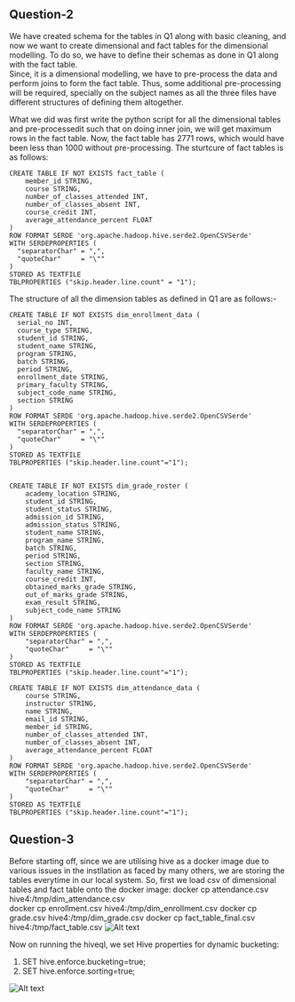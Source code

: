 ## Question-2

We have created schema for the tables in Q1 along with basic cleaning, and now we want to create dimensional and fact tables for the dimensional modelling. To do so, we have to define their schemas as done in Q1 along with the fact table.   
Since, it is a dimensional modelling, we have to pre-process the data and perform joins to form the fact table. Thus, some additional pre-processing will be required, specially on the subject names as all the three files have different structures of defining them altogether.

What we did was first write the python script for all the dimensional tables and pre-processedit such that on doing inner join, we will get maximum rows in the fact table. Now, the fact table has 2771 rows, which would have been less than 1000 without pre-processing. 
The sturtcure of fact tables is as follows:

```
CREATE TABLE IF NOT EXISTS fact_table (
    member_id STRING,
    course STRING,
    number_of_classes_attended INT,
    number_of_classes_absent INT,
    course_credit INT,
    average_attendance_percent FLOAT
)
ROW FORMAT SERDE 'org.apache.hadoop.hive.serde2.OpenCSVSerde'
WITH SERDEPROPERTIES (
  "separatorChar" = ",",
  "quoteChar"     = "\""
)
STORED AS TEXTFILE
TBLPROPERTIES ("skip.header.line.count" = "1");
```

The structure of all the dimension tables as defined in Q1 are as follows:-
```
CREATE TABLE IF NOT EXISTS dim_enrollment_data (
  serial_no INT,
  course_type STRING,
  student_id STRING,
  student_name STRING,
  program STRING,
  batch STRING,
  period STRING,
  enrollment_date STRING, 
  primary_faculty STRING,
  subject_code_name STRING,  
  section STRING
)
ROW FORMAT SERDE 'org.apache.hadoop.hive.serde2.OpenCSVSerde'
WITH SERDEPROPERTIES (
  "separatorChar" = ",",
  "quoteChar"     = "\""
)
STORED AS TEXTFILE
TBLPROPERTIES ("skip.header.line.count"="1");


CREATE TABLE IF NOT EXISTS dim_grade_roster (
    academy_location STRING,
    student_id STRING,
    student_status STRING,
    admission_id STRING,
    admission_status STRING,
    student_name STRING,
    program_name STRING,
    batch STRING,
    period STRING,
    section STRING,
    faculty_name STRING,
    course_credit INT,
    obtained_marks_grade STRING,
    out_of_marks_grade STRING,
    exam_result STRING,
    subject_code_name STRING
)
ROW FORMAT SERDE 'org.apache.hadoop.hive.serde2.OpenCSVSerde'
WITH SERDEPROPERTIES (
    "separatorChar" = ",",
    "quoteChar"     = "\""
)
STORED AS TEXTFILE
TBLPROPERTIES ("skip.header.line.count"="1");

CREATE TABLE IF NOT EXISTS dim_attendance_data (
    course STRING,
    instructor STRING,
    name STRING,
    email_id STRING,
    member_id STRING,
    number_of_classes_attended INT,
    number_of_classes_absent INT,
    average_attendance_percent FLOAT
)
ROW FORMAT SERDE 'org.apache.hadoop.hive.serde2.OpenCSVSerde'
WITH SERDEPROPERTIES (
    "separatorChar" = ",",
    "quoteChar"     = "\""
)
STORED AS TEXTFILE
TBLPROPERTIES ("skip.header.line.count"="1");
```

## Question-3

Before starting off, since we are utilising hive as a docker image due to various issues in the instllation as faced by many others, we are storing the tables everytime in our local system.
So, first we load csv of dimensional tables and fact table onto the docker image:
docker cp attendance.csv hive4:/tmp/dim_attendance.csv   
docker cp enrollment.csv hive4:/tmp/dim_enrollment.csv
docker cp grade.csv hive4:/tmp/dim_grade.csv
docker cp fact_table_final.csv hive4:/tmp/fact_table.csv
![Alt text](docker-cp.png)

Now on running the hiveql, we set Hive properties for dynamic bucketing:

1. SET hive.enforce.bucketing=true;
2. SET hive.enforce.sorting=true;

![Alt text](bucketing.png)



